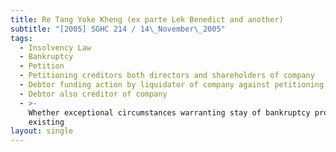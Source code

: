 ```yaml
---
title: Re Tang Yoke Kheng (ex parte Lek Benedict and another)
subtitle: "[2005] SGHC 214 / 14\_November\_2005"
tags:
  - Insolvency Law
  - Bankruptcy
  - Petition
  - Petitioning creditors both directors and shareholders of company
  - Debtor funding action by liquidator of company against petitioning creditors
  - Debtor also creditor of company
  - >-
    Whether exceptional circumstances warranting stay of bankruptcy proceedings
    existing
layout: single
---
```


